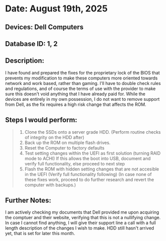 # Date: August 19th, 2025
## Devices: Dell Computers
## Database ID: 1, 2


## Description:
I have found and prepared the fixes for the proprietary lock of the BIOS that prevents my modification to make these computers more oriented towards
network and work based, rather than gaming. I'll have to double check rules and regulations, and of course the terms of use with the provider to
make sure this doesn't void anything that I have already paid for. While the devices are entirely in my own possession, I do not want to remove
support from Dell, as the fix requires a high risk change that affects the ROM.

## Steps I would perform:
> 1. Clone the SSDs onto a server grade HDD. (Perform routine checks of integrity on the HDD after)
> 2. Back up the ROM on multiple flash drives.
> 3. Reset the Computer to factory defaults
> 4. Test setting changes within the UEFI as first solution (turning RAID mode to ACHI) If this allows the boot into USB, document and verify full functionality, else proceed to next step
> 5. Flash the ROM with hidden setting changes that are not accesible in the UEFI (Verify full functionality following)
> (In case none of these fixes work, proceed to do further research and revert the computer with backups.)

## Further Notes:
I am actively checking my documents that Dell provided me upon acquiring the comptuer and their website, verifying that this is not a nullifying change. In case I cannot find anything,
I will give their support line a call with a full length description of the changes I wish to make. HDD still hasn't arrived yet, that is set for later this month.
